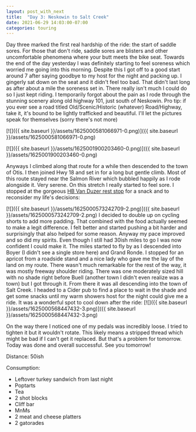 ```yaml
---
layout: post_with_next
title:  "Day 3: Neskowin to Salt Creek"
date: 2021-06-29 14:03:00-07:00
categories: touring
---
```

Day three marked the first real hardship of the ride: the start of saddle sores. For those that don't ride, saddle sores are blisters and other uncomfortable phenomena where your butt meets the bike seat. Towards the end of the day yesterday I was definitely starting to feel soreness which worried me going into this morning. Despite this I got off to a good start around 7 after saying goodbye to my host for the night and packing up. I gingerly sat down on the seat and it didn't feel too bad. That didn't last long as after about a mile the soreness set in. There really isn't much I could do so I just kept riding. I temporarily forgot about the pain as I rode through the stunning scenery along old highway 101, just south of Neskowin. Pro tip: if you ever see a road titled Old/Scenic/Historic (whatever) Road/Highway, take it, it's bound to be lightly trafficked and beautiful. I'll let the pictures speak for themselves (sorry there's not more)  

[![]({{ site.baseurl }}/assets/1625000581066971-0.png)]({{ site.baseurl }}/assets/1625000581066971-0.png)

[![]({{ site.baseurl }}/assets/1625001900203460-0.png)]({{ site.baseurl }}/assets/1625001900203460-0.png)
  
Anyways I climbed along that route for a while then descended to the town of Otis. I then joined Hwy 18 and set in for a long but gentle climb. Most of this route stayed near the Salmon River which bubbled happily as I rode alongside it. Very serene. On this stretch I really started to feel sore. I stopped at the gorgeous [HB Van Duzer rest stop](https://stateparks.oregon.gov/index.cfm?do=park.profile&parkId=160) for a snack and to reconsider my life's decisions:  

[![]({{ site.baseurl }}/assets/1625000573242709-2.png)]({{ site.baseurl }}/assets/1625000573242709-2.png)
I decided to double up on cycling shorts to add more padding. That combined with the food actually seemed to make a legit difference. I felt better and started pushing a bit harder and surprisingly that also helped for some reason. Anyway my pace improved and so did my spirits. Even though I still had 30ish miles to go I was now confident I could make it. The miles started to fly by as I descended into Boyer (I didn't see a single store here) and Grand Ronde. I stopped for an apricot from a roadside stand and a nice lady who gave me the lay of the land on my route. There wasn't much remarkable for the rest of the way, it was mostly freeway shoulder riding. There was one moderately sized hill with no shade right before Buell (another town I didn't even realize was a town) but I got through it. From there it was all descending into the town of Salt Creek. I headed to a Cider pub to find a place to wait in the shade and get some snacks until my warm showers host for the night could give me a ride. It was a wonderful spot to cool down after the ride:
[![]({{ site.baseurl }}/assets/1625000568447432-3.png)]({{ site.baseurl }}/assets/1625000568447432-3.png)
  
On the way there I noticed one of my pedals was incredibly loose. I tried to tighten it but it wouldn't rotate. This likely means a stripped thread which might be bad if I can't get it replaced. But that's a problem for tomorrow. Today was done and overall successful. See you tomorrow!  


Distance: 50ish

Consumption:

* Leftover turkey sandwich from last night
* Poptarts
* Tea
* 2 shot blocks
* Cliff bar
* MnMs
* 2 meat and cheese platters
* 2 gatorades
